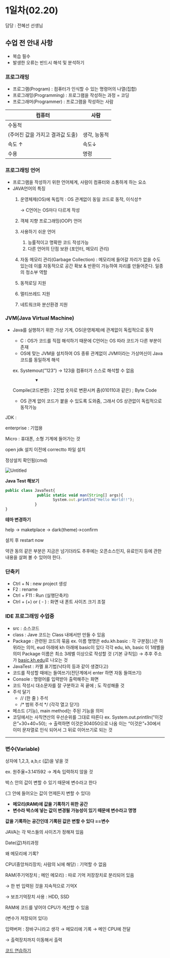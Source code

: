 # 1일차(02.20)

담당 : 전혜선 선생님

### 

## 수업 전 안내 사항

- 복습 필수
- 발생한 오류는 반드시 해석 및 분석하기

### 프로그래밍

- 프로그램(Program) : 컴퓨터가 인식할 수 있는 명령어의 나열(집합)
- 프로그래밍(Programming) : 프로그램을 작성하는 과정 = 코딩
- 프로그래머(Programmer) : 프로그램을 작성하는 사람

| 컴퓨터 | 사람 |
| --- | --- |
| 수동적
(주어진 값을 가지고 결과값 도출) | 생각, 능동적 |
| 속도 ↑ |  속도↓ |
| 수용 | 명령 |

### 프로그래밍 언어

- 프로그램을 작성하기 위한 언어체계, 사람이 컴퓨터와 소통하게 하는 요소
- JAVA언어의 특징
    1. 운영체제(OS)에 독립적 : OS 관계없이 동일 코드로 동작, 이식성↑ 
        
        → C언어는 OS마다 다르게 작성
        
    2. 객체 지향 프로그래밍(OOP) 언어 
    3. 사용하기 쉬운 언어 
        1. 능률적이고 명확한 코드 작성가능
        2. 다른 언어의 단점 보완 (포인터, 메모리 관리)
    4. 자동 메모리 관리(Garbage Collection) : 메모리에 들어갈 자리가 없을 수도 있는데 이를 자동적으로 공간 확보 & 반환이 가능하여 자리를 만들어준다. 일종의 청소부 역할 
    5. 동적로딩 지원
    6. 멀티쓰레드 지원 
    7. 네트워크와 분산환경 지원

### JVM(Java Virtual Machine)

- Java를 실행하기 위한 가상 기계, OS(운영체제)에 관계없이 독립적으로 동작
    - C : OS가 코드를 직접 해석하기 때문에 C언어는 OS 따라 코드가 다른 부분이 존재
    - OS에 맞는 JVM을 설치하여 OS 종류 관계없이 JVM이라는 가상머신이 Java 코드를 동일하게 해석
    
    ex. Systemout(”123”) → 123을 컴퓨터가 스스로 해석할 수 없음
    
                ▼
    
    Compile(코드변환) : 2진법 숫자로 변환시켜 줌(010110과 같은) ; Byte Code
    
    - OS 관계 없이 코드가 붙을 수 있도록 도와줌, 그래서 OS 상관없이 독립적으로 동작가능

JDK : 

enterprise : 기업용

Micro : 휴대폰, 소형 기계에 들어가는 것 

open jdk 설치 이전에 correctto 파일 설치 

정상설치 확인됨(cmd)

![Untitled](1%E1%84%8B%E1%85%B5%E1%86%AF%E1%84%8E%E1%85%A1(02%2020)%20dbca64e7f90041f18a8e5494ce98479e/Untitled.png)

**Java Test 해보기**

```jsx
public class JavaTest{
              public static void man(String[] args){
                     System.out.println("Hello World!!");
             }
}
```

**테마 변경하기**

help → maketplace → dark(theme)→confirm

설치 후 restart now 

약관 동의 같은 부분은 지금은 넘기더라도 추후에는 오픈소스인지, 유료인지 등에 관한 내용을 살펴 볼 수 있어야 한다. 

### 단축키

- Ctrl + N : new project 생성
- F2 : rename
- Ctrl + F11 : Run (실행단축키)
- Ctrl + (+) or ( - )  : 화면 내 폰트 사이즈 크기 조절

### IDE 프로그래밍 수업중

- src : 소스코드
- class : Jave 코드는 Class 내에서만 만들 수 있음
- Package : 관련된 코드의 묶음
ex. 이름 명명은 edu.kh.basic : 각 구분점(.)은 하위라는 의미, eud 아래에 kh 아래에 basic이 있다 각각 edu, kh, basic 이 1레벨을 의미
Package 이름은 최소 3레벨 이상으로 작성할 것 (기본 규칙임)
→ 추후 주소가 [basic.kh.edu](http://basic.kh.edu)로 나오는 것
- JavaTest : 카멜 표기법(낙타의 등과 같이 생겼다고)
- 코드를 작성할 때에는 들여쓰기(전단계에서 enter 하면 자동 들여쓰기)
- Console : 명령어를 입력받아 출력해주는 화면
- 코드 작성시 대소문자를 잘 구분하고 꼭 끝에 ; 도 작성해줄 것
- 주석 달기
    - // (한 줄 ) 주석
    - /* 범위 주석 */ (각각 열고 닫기)
- 메소드 (기능), main method는 주된 기능을 의미
- 코딩에서는 사칙연산의 우선순위를 그대로 따른다 
ex. System.out.printlln(”이것은”+30+40+50); → 출력하면 이것은304050으로 나옴
    이는 “이것은”+30에서 이미 문자열로 인식 되어서 그 뒤로 이어쓰기로 되는 것

---

### 변수(Variable)

상자에 1,2,3, a,b,c (값)을 넣을 것

ex. 원주율=3.141592 → 계속 입력하지 않을 것 

박스 안의 값이 변할 수 있기 때문에 변수라고 한다 

(그 안에 들어오는 값이 언제든지 변할 수 있다)

- **메모리(RAM)에 값을 기록하기 위한 공간**
- **변수라 박스에 넣는 값이 변경될 가능성이 있기 때문에 변수라고 명명**

**값을 기록하는 공간인데 기록된 값은 변할 수 있다 ==변수**

JAVA는 각 박스들의 사이즈가 정해져 있음

Date(값)처리과정

왜 메모리에 기록? 

CPU(중앙처리장치; 사람의 뇌에 해당) : 기억할 수 없음 

RAM(주기억장치 ; 메인 메모리) : 따로 기억 저장장치로 분리되어 있음 

 → 한 번 입력된 것을 지속적으로 기억X

 → 보조기억장치 사용 : HDD, SSD 

RAM에 코드를 넣어야 CPU가 계산할 수 있음 

(변수가 저장되어 있다)

입력버퍼 : 장바구니라고 생각 → 메모리에 기록 → 메인 CPU에 전달 

→ 출력장치까지 이동해서 출력

[코드 연습하기](1%E1%84%8B%E1%85%B5%E1%86%AF%E1%84%8E%E1%85%A1(02%2020)%20dbca64e7f90041f18a8e5494ce98479e/%E1%84%8F%E1%85%A9%E1%84%83%E1%85%B3%20%E1%84%8B%E1%85%A7%E1%86%AB%E1%84%89%E1%85%B3%E1%86%B8%E1%84%92%E1%85%A1%E1%84%80%E1%85%B5%204e20e9ac9983437997d606765c40c782.md)